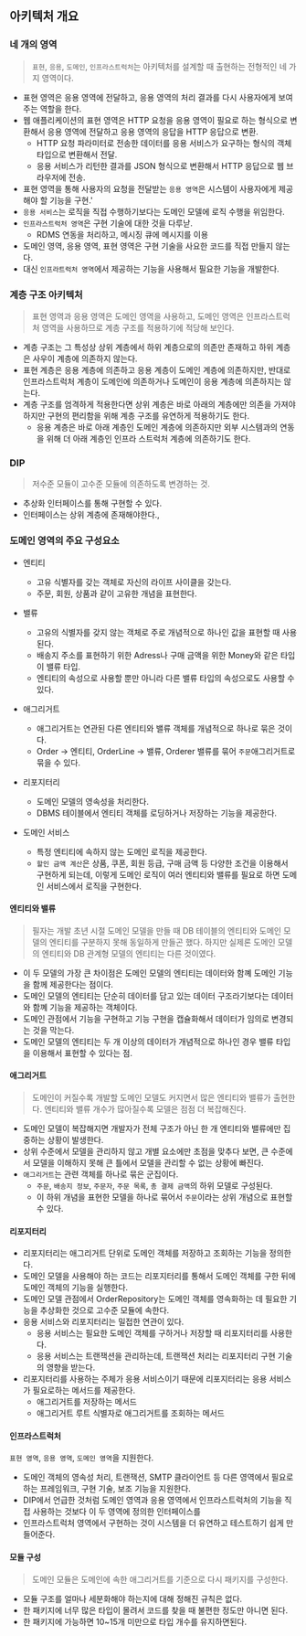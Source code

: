 ## 아키텍처 개요

### 네 개의 영역
> `표현`, `응용`, `도메인`, `인프라스트럭처`는 아키텍처를 설계할 때 출현하는 전형적인 네 가지 영역이다.

- 표현 영역은 응용 영역에 전달하고, 응용 영역의 처리 결과를 다시 사용자에게 보여주는 역할을 한다.
- 웹 애플리케이션의 표현 영역은 HTTP 요청을 응용 영역이 필요로 하는 형식으로 변환해서 응용 영역에 전달하고 응용 영역의 응답을 HTTP 응답으로 변환.
  + HTTP  요청 파라미터로 전송한 데이터를 응용 서비스가 요구하는 형식의 객체 타입으로 변환해서 전달. 
  + 응용 서비스가 리턴한 결과를 JSON 형식으로 변환해서 HTTP 응답으로 웹 브라우저에 전송.
- 표현 영역을 통해 사용자의 요청을 전달받는 `응용 영역`은 시스템이 사용자에게 제공해야 할 기능을 구현.'
- `응용 서비스`는 로직을 직접 수행하기보다는 도메인 모델에 로직 수행을 위임한다.
- `인프라스트럭처 영역`은 구현 기술에 대한 것을 다루낟.
  + RDMS 연동을 처리하고, 메시징 큐에 메시지를 이용
- 도메인 영역, 응용 영역, 표현 영역은 구현 기술을 사요한 코드를 직접 만들지 않는다.
- 대신 `인프라트럭처 영역`에서 제공하는 기능을 사용해서 필요한 기능을 개발한다.

### 계층 구조 아키텍처
> 표현 영역과 응용 영역은 도메인 영역을 사용하고, 도메인 영역은 인프라스트럭처 영역을 사용하므로 계층 구조를 적용하기에 적당해 보인다.
- 계층 구조는 그 특성상 상위 계층에서 하위 계층으로의 의존만 존재하고 하위 계층은 사우이 계층에 의존하지 않는다.
- 표현 계층은 응용 계층에 의존하고 응용 계층이 도메인 계층에 의존하지만, 반대로 인프라스트럭처 계층이 도메인에 의존하거나 도메인이 응용 계층에 의존하지는 않는다.
- 계층 구조를 엄격하게 적용한다면 상위 계층은 바로 아래의 계층에만 의존을 가져야 하지만 구현의 편리함을 위해 계층 구조를 유연하게 적용하기도 한다.
  + 응용 계층은 바로 아래 계층인 도메인 계층에 의존하지만 외부 시스템과의 연동을 위해 더 아래 계층인 인프라 스트럭처 계층에 의존하기도 한다.

### DIP
> 저수준 모듈이 고수준 모듈에 의존하도록 변경하는 것.
- 추상화 인터페이스를 통해 구현할 수 있다.
- 인터페이스는 상위 계층에 존재해야한다.,

### 도메인 영역의 주요 구성요소
- 엔티티
  + 고유 식별자를 갖는 객체로 자신의 라이프 사이클을 갖는다.
  + 주문, 회원, 상품과 같이 고유한 개념을 표현한다.

- 밸류
  + 고유의 식별자를 갖지 않는 객체로 주로 개념적으로 하나인 값을 표현할 때 사용된다.
  + 배송지 주소를 표현하기 위한 Adress나 구매 금액을 위한 Money와 같은 타입이 밸류 타입.
  + 엔티티의 속성으로 사용할 뿐만 아니라 다른 밸류 타입의 속성으로도 사용할 수 있다.

- 애그리거트
  + 애그리거트는 연관된 다른 엔티티와 밸류 객체를 개념적으로 하나로 묶은 것이다.
  + Order -> 엔티티, OrderLine -> 밸류, Orderer 밸류를 묶어 `주문`애그리거트로 묶을 수 있다.

- 리포지터리
  + 도메인 모델의 영속성을 처리한다.
  + DBMS 테이블에서 엔티티 객체를 로딩하거나 저장하는 기능을 제공한다.

- 도메인 서비스
  + 특정 엔티티에 속하지 않는 도메인 로직을 제공한다.
  + `할인 금액 계산`은 상품, 쿠폰, 회원 등급, 구매 금액 등 다양한 조건을 이용해서 구현하게 되는데, 이렇게 도메인 로직이 여러 엔티티와 밸류를 필요로 하면 도메인 서비스에서 로직을 구현한다.

#### 엔티티와 밸류
> 필자는 개발 초년 시절 도메인 모델을 만들 때 DB 테이블의 엔티티와 도메인 모델의 엔티티를 구분하지 못해 동일하게 만들곤 했다. 하지만 실제론 도메인 모델의 엔티티와 DB 관계형 모델의 엔티티는 다른 것이였다.

- 이 두 모델의 가장 큰 차이점은 도메인 모델의 엔티티는 데이터와 함꼐 도메인 기능을 함께 제공한다는 점이다.
- 도메인 모델의 엔티티는 단순히 데이터를 담고 있는 데이터 구조라기보다는 데이터와 함꼐 기능을 제공하는 객체이다.
- 도메인 관점에서 기능을 구현하고 기능 구현을 캡슐화해서 데이터가 임의로 변경되는 것을 막는다.
- 도메인 모델의 엔티티는 두 개 이상의 데이터가 개념적으로 하나인 경우 밸류 타입을 이용해서 표현할 수 있다는 점.

#### 애그리거트
> 도메인이 커질수록 개발할 도메인 모델도 커지면서 많은 엔티티와 밸류가 출현한다. 엔티티와 밸류 개수가 많아질수록 모델은 점점 더 복잡해진다.

- 도메인 모델이 복잡해지면 개발자가 전체 구조가 아닌 한 개 엔티티와 밸류에만 집중하는 상황이 발생한다.
- 상위 수준에서 모델을 관리하지 않고 개별 요소에만 초점을 맞추다 보면, 큰 수준에서 모델을 이해하지 못해 큰 틀에서 모델을 관리할 수 없는 상황에 빠진다.
- `애그리거트`는 관련 객체를 하나로 묶은 군집이다.
  + `주문`, `배송지 정보`, `주문자`, `주문 목록`, `총 결제 금액`의 하위 모델로 구성된다.
  + 이 하위 개념을 표현한 모델을 하나로 묶어서 `주문`이라는 상위 개념으로 표현할 수 있다.

#### 리포지터리
- 리포지터리는 애그리거트 단위로 도메인 객체를 저장하고 조회하는 기능을 정의한다.
- 도메인 모델을 사용해야 하는 코드는 리포지터리를 통해서 도메인 객체를 구한 뒤에 도메인 객체의 기능을 실행한다.
- 도메인 모델 관점에서 OrderRepository는 도메인 객체를 영속화하는 데 필요한 기능을 추상화한 것으로 고수준 모듈에 속한다.
- 응용 서비스와 리포지터리는 밀접한 연관이 있다.
  + 응용 서비스는 필요한 도메인 객체를 구하거나 저장할 때 리포지터리를 사용한다.
  + 응용 서비스는 트랜잭션을 관리하는데, 트랜잭션 처리는 리포지터리 구현 기술의 영향을 받는다.
- 리포지터리를 사용하는 주체가 응용 서비스이기 때문에 리포지터리는 응용 서비스가 필요로하는 메서드를 제공한다.
  + 애그리거트를 저장하는 메서드
  + 애그리거트 루트 식별자로 애그리거트를 조회하는 메서드

#### 인프라스트럭처
`표현 영역`, `응용 영역`, `도메인 영역`을 지원한다.
- 도메인 객체의 영속성 처리, 트랜잭션, SMTP 클라이언트 등 다른 영역에서 필요로 하는 프레임워크, 구현 기술, 보조 기능을 지원한다.
- DIP에서 언급한 것처럼 도메인 영역과 응용 영역에서 인프라스트럭처의 기능을 직접 사용하는 것보다 이 두 영역에 정의한 인터페이스를 
- 인프라스트럭처 영역에서 구현하는 것이 시스템을 더 유연하고 테스트하기 쉽게 만들어준다.

#### 모듈 구성
> 도메인 모듈은 도메인에 속한 애그리거트를 기준으로 다시 패키지를 구성한다.
- 모듈 구조를 얼마나 세분화해야 하는지에 대해 정해진 규칙은 없다.
- 한 패키지에 너무 많은 타입이 몰려서 코드를 찾을 때 불편한 정도만 아니면 된다.
- 한 패키지에 가능하면 10~15개 미만으로 타입 개수를 유지하면된다.
